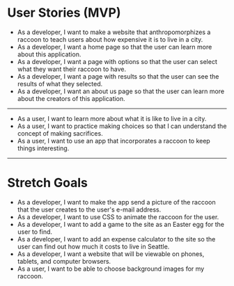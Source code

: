 # User Stories (MVP)

- As a developer, I want to make a website that anthropomorphizes a raccoon to teach users about how expensive it is to live in a city.
- As a developer, I want a home page so that the user can learn more about this application.
- As a developer, I want a page with options so that the user can select what they want their raccoon to have.
- As a developer, I want a page with results so that the user can see the results of what they selected.
- As a developer, I want an about us page so that the user can learn more about the creators of this application.

---

- As a user, I want to learn more about what it is like to live in a city.
- As a user, I want to practice making choices so that I can understand the concept of making sacrifices.
- As a user, I want to use an app that incorporates a raccoon to keep things interesting.

---

# Stretch Goals

- As a developer, I want to make the app send a picture of the raccoon that the user creates to the user's e-mail address.
- As a developer, I want to use CSS to animate the raccoon for the user.
- As a developer, I want to add a game to the site as an Easter egg for the user to find.
- As a developer, I want to add an expense calculator to the site so the user can find out how much it costs to live in Seattle.
- As a developer, I want a website that will be viewable on phones, tablets, and computer browsers.
- As a user, I want to be able to choose background images for my raccoon.
